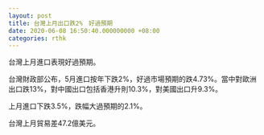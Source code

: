 ```yaml
---
layout: post
title: 台灣上月出口跌2%　好過預期
date: 2020-06-08 16:50:40.000000000 +08:00
categories: rthk
---
```


台灣上月進口表現好過預期。

台灣財政部公布，5月進口按年下跌2%，好過市場預期的跌4.73%。當中對歐洲出口跌13%，對中國出口包括香港升則10.3%，對美國出口升9.3%。

上月進口下跌3.5%，跌幅大過預期的2.1%。

台灣上月貿易差47.2億美元。
